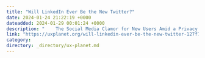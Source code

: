 ```yaml
---
title: "Will LinkedIn Ever Be the New Twitter?"
date: 2024-01-24 21:22:19 +0000
dateadded: 2024-01-29 00:01:24 +0000
description: "    The Social Media Clamor for New Users Amid a Privacy Predicament  Continue reading on UX Planet »  "
link: "https://uxplanet.org/will-linkedin-ever-be-the-new-twitter-127f77c0661c?source=rss----819cc2aaeee0---4"
category:
directory: _directory/ux-planet.md
---
```

